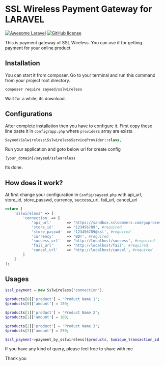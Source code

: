 # SSL Wireless Payment Gateway for LARAVEL

[![Awesome Laravel](https://img.shields.io/badge/Awesome-Laravel-brightgreen.svg)](https://github.com/nilpahar/SslWireless-test)
[![GitHub license](https://img.shields.io/badge/license-MIT-blue.svg)](https://raw.githubusercontent.com/nilpahar/SslWireless-test/master/LICENSE)

This is payment gateway of SSL Wireless. You can use if for getting payment for your online product

## Installation

You can start it from composer. Go to your terminal and run this command from your project root directory.

```shell
composer require sayeed/sslwireless
```

Wait for a while, its download.

## Configurations

After complete installation then you have to configure it. First copy these line paste it in `config/app.php` where `providers` array are exists.

```php
Sayeed\Sslwireless\SslwirelessServiceProvider::class,
```

Run your application and goto below url for create config

```url
{your_domain}/sayeed/sslwareless
```

Its done.

## How does it work?

At first change your configuration in `Config/sayeed.php` with api_url, store_id, store_passwd, currency, success_url, fail_url, cancel_url
```php
return [
    'sslwireless' => [
        'connection' => [
            'api_url'       => 'https://sandbox.sslcommerz.com/gwprocess/v3/api.php', #required
            'store_id'      => '123456789', #required
            'store_passwd'  => '123456789@ssl', #required
            'currency'      => 'BDT', #required
            'success_url'   => 'http://localhost/success', #required
            'fail_url'      => 'http://localhost/fail', #required
            'cancel_url'    => 'http://localhost/cancel', #required
        ]
    ]
];
```

## Usages

```php
$ssl_payment = new Sslwireless('connection');

$products[0]['product'] = 'Product Name 1';
$products[0]['amount'] = 150;

$products[1]['product'] = 'Product Name 2';
$products[1]['amount'] = 100;

$products[2]['product'] = 'Product Name 3';
$products[2]['amount'] = 250;

$ssl_payment->payment_by_sslwireless($products, $unique_transaction_id = false);
```


If you have any kind of query, please feel free to share with me

Thank you

 

